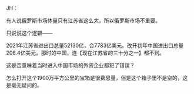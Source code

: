 JH：

有人说俄罗斯市场体量只有江苏省这么大，所以俄罗斯市场不重要。

只说说这个逻辑——

2021年江苏省进出口总量52130亿，合7783亿美元。改开初年中国进出口总量206.4亿美元。那时的中国，连【现在江苏省的三十分之一】都不到。

这是否意味着当时进入中国市场的外资企业都犯了错误？

怎么打开这个1900万平方公里的宝箱是很费思量，但是这个箱子里不是空的，这是毫无疑问的。

